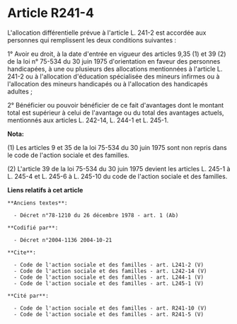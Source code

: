 # Article R241-4

L'allocation différentielle prévue à l'article L. 241-2 est accordée aux personnes qui remplissent les deux conditions
suivantes : 

1° Avoir eu droit, à la date d'entrée en vigueur des articles 9,35 (1) et 39 (2) de la loi n° 75-534 du 30 juin 1975
d'orientation en faveur des personnes handicapées, à une ou plusieurs des allocations mentionnées à l'article L. 241-2 ou à
l'allocation d'éducation spécialisée des mineurs infirmes ou à l'allocation des mineurs handicapés ou à l'allocation des
handicapés adultes ; 

2° Bénéficier ou pouvoir bénéficier de ce fait d'avantages dont le montant total est supérieur à celui de l'avantage ou du
total des avantages actuels, mentionnés aux articles L. 242-14, 
L. 244-1 et L. 245-1.

**Nota:**

(1) Les articles 9 et 35 de la loi 75-534 du 30 juin 1975 sont non repris dans le code de l'action sociale et des familles. 

(2) L'article 39 de la loi 75-534 du 30 juin 1975 devient les articles L. 245-1 à L. 245-4 et L. 245-6 à L. 245-10 du code de
l'action sociale et des familles.

**Liens relatifs à cet article**

	**Anciens textes**:

	  - Décret n°78-1210 du 26 décembre 1978 - art. 1 (Ab)

	**Codifié par**:

	  - Décret n°2004-1136 2004-10-21

	**Cite**:

	  - Code de l'action sociale et des familles - art. L241-2 (V)
	  - Code de l'action sociale et des familles - art. L242-14 (V)
	  - Code de l'action sociale et des familles - art. L244-1 (V)
	  - Code de l'action sociale et des familles - art. L245-1 (V)

	**Cité par**:

	  - Code de l'action sociale et des familles - art. R241-10 (V)
	  - Code de l'action sociale et des familles - art. R241-5 (V)

